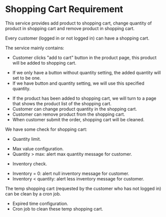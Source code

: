 # Shopping Cart Requirement

This service provides add product to shopping cart, change quantity of product in shopping cart and remove product in shopping cart.

Every customer (logged in or not logged in) can have a shopping cart.

The service mainly contains:
* Customer clicks "add to cart" button in the product page, this product will be added to shopping cart.  
 - If we only have a button without quantity setting, the added quantity will set to be one.  
 - If we have button and quantity setting, we will use this specified quantity.
* If the product has been added to shopping cart, we will turn to a page that shows the product list of the shopping cart.  
* Customer can change product quantity in the shopping cart.
* Customer can remove product from the shopping cart.
* When customer submit the order, shopping cart will be cleaned.

We have some check for shopping cart:
* Quantity limit.   
 - Max value configuration.
 - Quantity > max: alert max quantity message for customer.
* Inventory check.
 - Inventory = 0: alert null inventory message for customer.
 - Inventory < quantity: alert less inventory message for customer.

The temp shopping cart (requested by the customer who has not logged in) can be clean by a cron job.
* Expired time configuration.
* Cron job to clean these temp shopping cart.

